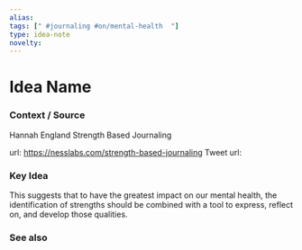 ```yaml
---
alias: 
tags: [" #journaling #on/mental-health  "]
type: idea-note
novelty: 
---
```

# Idea Name

### Context / Source
Hannah England
Strength Based Journaling

url: https://nesslabs.com/strength-based-journaling
Tweet url: 

### Key Idea

This suggests that to have the greatest impact on our mental health, the identification of strengths should be combined with a tool to express, reflect on, and develop those qualities.

### See also
